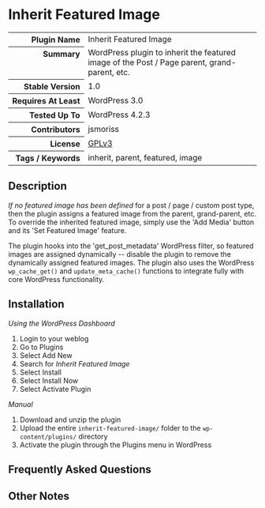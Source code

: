 <h1>Inherit Featured Image</h1>

<table>
<tr><th align="right" valign="top" nowrap>Plugin Name</th><td>Inherit Featured Image</td></tr>
<tr><th align="right" valign="top" nowrap>Summary</th><td>WordPress plugin to inherit the featured image of the Post / Page parent, grand-parent, etc.</td></tr>
<tr><th align="right" valign="top" nowrap>Stable Version</th><td>1.0</td></tr>
<tr><th align="right" valign="top" nowrap>Requires At Least</th><td>WordPress 3.0</td></tr>
<tr><th align="right" valign="top" nowrap>Tested Up To</th><td>WordPress 4.2.3</td></tr>
<tr><th align="right" valign="top" nowrap>Contributors</th><td>jsmoriss</td></tr>
<tr><th align="right" valign="top" nowrap>License</th><td><a href="http://www.gnu.org/licenses/gpl.txt">GPLv3</a></td></tr>
<tr><th align="right" valign="top" nowrap>Tags / Keywords</th><td>inherit, parent, featured, image</td></tr>
</table>

<h2>Description</h2>

<p><em>If no featured image has been defined</em> for a post / page / custom post type, then the plugin assigns a featured image from the parent, grand-parent, etc. To override the inherited featured image, simply use the 'Add Media' button and its 'Set Featured Image' feature.</p>

<p>The plugin hooks into the 'get_post_metadata' WordPress filter, so featured images are assigned dynamically -- disable the plugin to remove the dynamically assigned featured images. The plugin also uses the WordPress <code>wp_cache_get()</code> and <code>update_meta_cache()</code> functions to integrate fully with core WordPress functionality.</p>


<h2>Installation</h2>

<p><em>Using the WordPress Dashboard</em></p>

<ol>
<li>Login to your weblog</li>
<li>Go to Plugins</li>
<li>Select Add New</li>
<li>Search for <em>Inherit Featured Image</em></li>
<li>Select Install</li>
<li>Select Install Now</li>
<li>Select Activate Plugin</li>
</ol>

<p><em>Manual</em></p>

<ol>
<li>Download and unzip the plugin</li>
<li>Upload the entire <code>inherit-featured-image/</code> folder to the <code>wp-content/plugins/</code> directory</li>
<li>Activate the plugin through the Plugins menu in WordPress</li>
</ol>


<h2>Frequently Asked Questions</h2>




<h2>Other Notes</h2>



